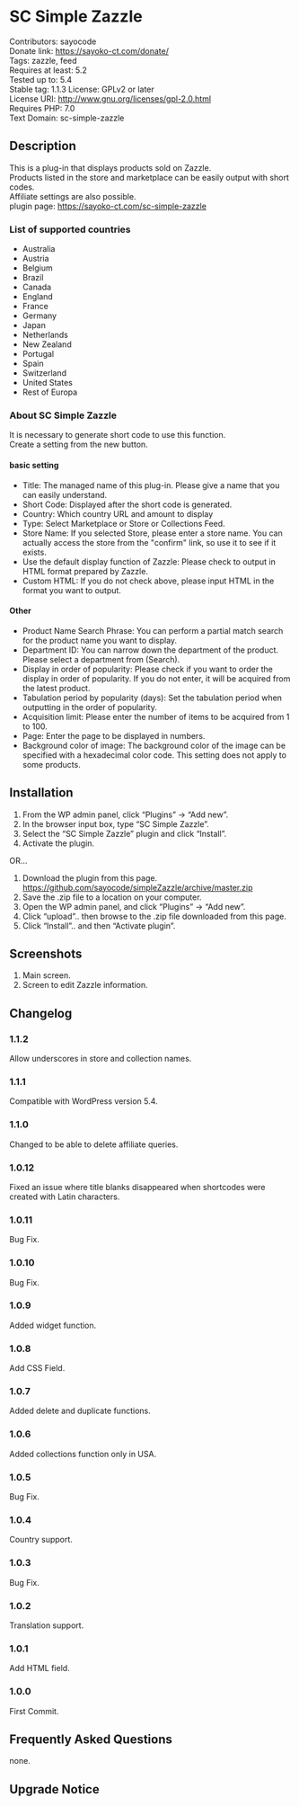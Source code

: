 # SC Simple Zazzle  
Contributors: sayocode  
Donate link: https://sayoko-ct.com/donate/  
Tags: zazzle, feed  
Requires at least: 5.2  
Tested up to: 5.4  
Stable tag: 1.1.3 
License: GPLv2 or later  
License URI: http://www.gnu.org/licenses/gpl-2.0.html  
Requires PHP: 7.0  
Text Domain: sc-simple-zazzle  


## Description  

This is a plug-in that displays products sold on Zazzle.  
Products listed in the store and marketplace can be easily output with short codes.  
Affiliate settings are also possible.  
plugin page: https://sayoko-ct.com/sc-simple-zazzle  

### List of supported countries  
* Australia  
* Austria  
* Belgium  
* Brazil  
* Canada  
* England  
* France  
* Germany  
* Japan  
* Netherlands  
* New Zealand  
* Portugal  
* Spain  
* Switzerland  
* United States  
* Rest of Europa  

### About SC Simple Zazzle  
It is necessary to generate short code to use this function.  
Create a setting from the new button.  

#### basic setting  
* Title: The managed name of this plug-in. Please give a name that you can easily understand.  
* Short Code: Displayed after the short code is generated.  
* Country: Which country URL and amount to display  
* Type: Select Marketplace or Store or Collections Feed.  
* Store Name: If you selected Store, please enter a store name. You can actually access the store from the "confirm" link, so use it to see if it exists.  
* Use the default display function of Zazzle: Please check to output in HTML format prepared by Zazzle.  
* Custom HTML: If you do not check above, please input HTML in the format you want to output.  

#### Other  
* Product Name Search Phrase: You can perform a partial match search for the product name you want to display.  
* Department ID: You can narrow down the department of the product. Please select a department from (Search).  
* Display in order of popularity: Please check if you want to order the display in order of popularity. If you do not enter, it will be acquired from the latest product.  
* Tabulation period by popularity (days): Set the tabulation period when outputting in the order of popularity.  
* Acquisition limit: Please enter the number of items to be acquired from 1 to 100.  
* Page: Enter the page to be displayed in numbers.  
* Background color of image: The background color of the image can be specified with a hexadecimal color code. This setting does not apply to some products.  


## Installation  
1. From the WP admin panel, click “Plugins” -> “Add new”.  
2. In the browser input box, type “SC Simple Zazzle”.  
3. Select the “SC Simple Zazzle” plugin and click “Install”.  
4. Activate the plugin.  
  
OR…  
  
1. Download the plugin from this page. https://github.com/sayocode/simpleZazzle/archive/master.zip  
2. Save the .zip file to a location on your computer.  
3. Open the WP admin panel, and click “Plugins” -> “Add new”.  
4. Click “upload”.. then browse to the .zip file downloaded from this page.  
5. Click “Install”.. and then “Activate plugin”.  

## Screenshots  

1. Main screen.  
2. Screen to edit Zazzle information.  

## Changelog    

### 1.1.2  
Allow underscores in store and collection names.  

### 1.1.1  
Compatible with WordPress version 5.4.  

### 1.1.0 
Changed to be able to delete affiliate queries. 

### 1.0.12 
Fixed an issue where title blanks disappeared when shortcodes were created with Latin characters.  

### 1.0.11 
Bug Fix.  

### 1.0.10 
Bug Fix.  

### 1.0.9  
Added widget function.  

### 1.0.8  
Add CSS Field.  

### 1.0.7  
Added delete and duplicate functions.  

### 1.0.6 
Added collections function only in USA.  

### 1.0.5 
Bug Fix.  

### 1.0.4 
Country support.  

### 1.0.3 
Bug Fix.  

### 1.0.2  
Translation support.  

### 1.0.1  
Add HTML field.  
  
### 1.0.0  
First Commit.  

## Frequently Asked Questions 
none.

## Upgrade Notice
